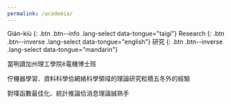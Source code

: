 ```yaml
---
permalink: /academia/
---
```



Gián-kiù
{: .btn .btn--info .lang-select data-tongue="taigi"}
Research
{: .btn .btn--inverse .lang-select data-tongue="english"}
研究
{: .btn .btn--inverse .lang-select data-tongue="mandarin"}


<div data-tongue="taigi">
   <p>
      當咧讀加州理工學院ê電機博士班
   </p>
   <p>
      佇機器學習、資料科學佮網絡科學領域的理論研究粒積五冬外的經驗
   </p>
   <p>
      對噗函數最佳化、統計推論佮消息理論誠熟手
   </p>
</div>



<div data-tongue="english" style="display:none;">
   <p>
      I'm currently a Ph.D student at Caltech EE with 5+ years of research experience in machine learning, data science and network science using tools from convex optimization, statistical inference and information theory.
   </p>
</div>


<div data-tongue="mandarin" style="display:none;">
   <p>
      我目前就讀於加州理工學院電機系博士班，研究統計學習中最佳化問題及其相關演算法之收斂分析。
   </p>
   <p>
      我也著迷於線上學習中時間序列分析及預測，喜歡思考有趣的平賭賽局及隨機賽局中最佳停止策略；
      此外，我對網路科學中資料傳輸及儲存之編碼亦甚感興趣，期有朝一日能替人類社會解決交通問題。
   </p>
   <p>
      在探索消息理論路途上，有幸蒙<a href="http://cc.ee.ntu.edu.tw/~ihsiangw/">王奕翔教授</a>之厚愛與不吝指導，目前則共事於<a href="http://vkostina.caltech.edu/">Victoria Kostina教授</a>。
   </p>
</div>
